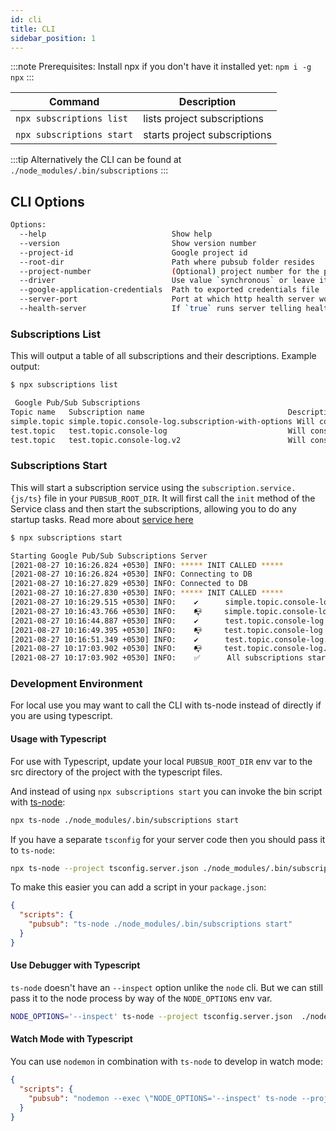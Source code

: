 ```yaml
---
id: cli
title: CLI
sidebar_position: 1
---
```


:::note
  Prerequisites: Install npx if you don't have it installed yet: `npm i -g npx`
:::

| Command                   | Description                  |
| ------------------------- | ---------------------------- |
| `npx subscriptions list`  | lists project subscriptions  |
| `npx subscriptions start` | starts project subscriptions |

:::tip
  Alternatively the CLI can be found at `./node_modules/.bin/subscriptions`
:::

## CLI Options

```sh
Options:
  --help                            Show help                                                   [boolean]
  --version                         Show version number                                         [boolean]
  --project-id                      Google project id                                           [string]
  --root-dir                        Path where pubsub folder resides                            [string]
  --project-number                  (Optional) project number for the project                   [string]
  --driver                          Use value `synchronous` or leave it to default              [string]
  --google-application-credentials  Path to exported credentials file                           [string]
  --server-port                     Port at which http health server would run (default:8080)   [number]                                                                      [string]
  --health-server                   If `true` runs server telling health state of subscriptions [boolean]
```

### Subscriptions List

This will output a table of all subscriptions and their descriptions. Example output:

```sh
$ npx subscriptions list

 Google Pub/Sub Subscriptions
Topic name   Subscription name                                Description
simple.topic simple.topic.console-log.subscription-with-options Will console log messages published on test.topic
test.topic   test.topic.console-log                           Will console log messages published on test.topic
test.topic   test.topic.console-log.v2                        Will console log messages published on test.topic
```

### Subscriptions Start

This will start a subscription service using the `subscription.service.{js/ts}` file in your `PUBSUB_ROOT_DIR`. It will first call the `init` method of the Service class and then start the subscriptions, allowing you to do any startup tasks. Read more about [service here](./server/Service.md)

```sh
$ npx subscriptions start

Starting Google Pub/Sub Subscriptions Server
[2021-08-27 10:16:26.824 +0530] INFO: ***** INIT CALLED *****
[2021-08-27 10:16:26.824 +0530] INFO: Connecting to DB
[2021-08-27 10:16:27.829 +0530] INFO: Connected to DB
[2021-08-27 10:16:27.830 +0530] INFO: ***** INIT CALLED *****
[2021-08-27 10:16:29.515 +0530] INFO:    ✔️      simple.topic.console-log.subscription-with-options already exists.
[2021-08-27 10:16:43.766 +0530] INFO:    📭     simple.topic.console-log.subscription-with-options is ready to receive messages at a controlled volume of 100 messages.
[2021-08-27 10:16:44.887 +0530] INFO:    ✔️      test.topic.console-log already exists.
[2021-08-27 10:16:49.395 +0530] INFO:    📭     test.topic.console-log is ready to receive messages at a controlled volume of 5 messages.
[2021-08-27 10:16:51.349 +0530] INFO:    ✔️      test.topic.console-log.v2 already exists.
[2021-08-27 10:17:03.902 +0530] INFO:    📭     test.topic.console-log.v2 is ready to receive messages at a controlled volume of 5 messages.
[2021-08-27 10:17:03.902 +0530] INFO:    ✅      All subscriptions started successfully.

```

### Development Environment

For local use you may want to call the CLI with ts-node instead of directly if you are using typescript.

#### Usage with Typescript

For use with Typescript, update your local `PUBSUB_ROOT_DIR` env var to the src directory of the project with the typescript files.

And instead of using `npx subscriptions start` you can invoke the bin script with [ts-node](https://github.com/TypeStrong/ts-node/):

```sh
npx ts-node ./node_modules/.bin/subscriptions start
```

If you have a separate `tsconfig` for your server code then you should pass it to `ts-node`:

```sh
npx ts-node --project tsconfig.server.json ./node_modules/.bin/subscriptions start
```

To make this easier you can add a script in your `package.json`:

```json
{
  "scripts": {
    "pubsub": "ts-node ./node_modules/.bin/subscriptions start"
  }
}
```

#### Use Debugger with Typescript

`ts-node` doesn't have an `--inspect` option unlike the `node` cli. But we can still pass it to the node process by way of the `NODE_OPTIONS` env var.

```sh
NODE_OPTIONS='--inspect' ts-node --project tsconfig.server.json  ./node_modules/.bin/subscriptions start
```

#### Watch Mode with Typescript

You can use `nodemon` in combination with `ts-node` to develop in watch mode:

```json
{
  "scripts": {
    "pubsub": "nodemon --exec \"NODE_OPTIONS='--inspect' ts-node --project tsconfig.server.json ./node_modules/.bin/subscriptions start\""
  }
}
```
